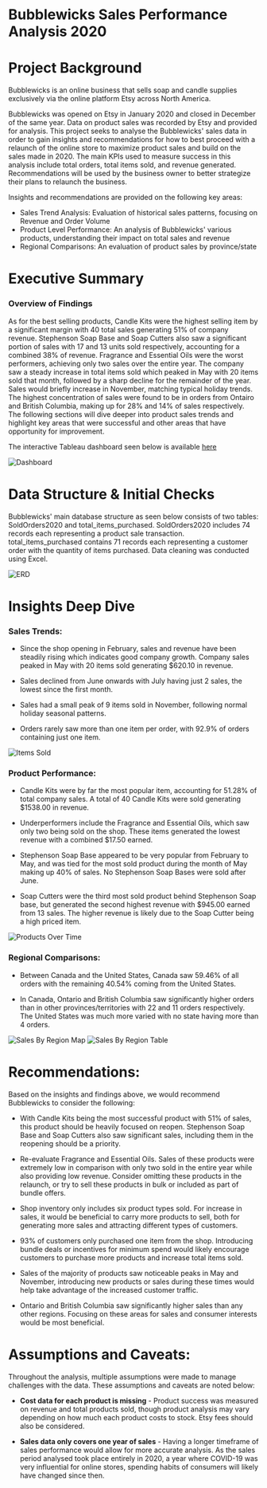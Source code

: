 # Bubblewicks Sales Performance Analysis 2020

# Project Background

Bubblewicks is an online business that sells soap and candle supplies exclusively via the online platform Etsy across North America.

Bubblewicks was opened on Etsy in January 2020 and closed in December of the same year. Data on product sales was recorded by Etsy and provided for analysis. This project seeks to analyse the Bubblewicks' sales data in order to gain insights and recommendations for how to best proceed with a relaunch of the online store to maximize product sales and build on the sales made in 2020. The main KPIs used to measure success in this analysis include total orders, total items sold, and revenue generated. Recommendations will be used by the business owner to better strategize their plans to relaunch the business.

Insights and recommendations are provided on the following key areas:

- Sales Trend Analysis: Evaluation of historical sales patterns, focusing on Revenue and Order Volume
- Product Level Performance: An analysis of Bubblewicks' various products, understanding their impact on total sales and revenue
- Regional Comparisons: An evaluation of product sales by province/state


# Executive Summary

### Overview of Findings

As for the best selling products, Candle Kits were the highest selling item by a significant margin with 40 total sales generating 51% of company revenue. Stephenson Soap Base and Soap Cutters also saw a significant portion of sales with 17 and 13 units sold respectively, accounting for a combined 38% of revenue. Fragrance and Essential Oils were the worst performers, achieving only two sales over the entire year. The company saw a steady increase in total items sold which peaked in May with 20 items sold that month, followed by a sharp decline for the remainder of the year. Sales would briefly increase in November, matching typical holiday trends. The highest concentration of sales were found to be in orders from Ontairo and British Columbia, making up for 28% and 14% of sales respectively. The following sections will dive deeper into product sales trends and highlight key areas that were successful and other areas that have opportunity for improvement.

The interactive Tableau dashboard seen below is available [here](https://public.tableau.com/app/profile/jack.lemere5367/viz/BubblewicksSalesDashboard/Dashboard1?publish=yes)

![Dashboard](https://github.com/JackLemere/Bubblewicks/blob/main/bubblewicks-dashboard.png)



# Data Structure & Initial Checks

Bubblewicks' main database structure as seen below consists of two tables: SoldOrders2020 and total_items_purchased. SoldOrders2020 includes 74 records each representing a product sale transaction. total_items_purchased contains 71 records each representing a customer order with the quantity of items purchased. Data cleaning was conducted using Excel.

![ERD](https://github.com/JackLemere/Bubblewicks/blob/main/bubblewicks-erd.png)


# Insights Deep Dive
### Sales Trends:

- Since the shop opening in February, sales and revenue have been steadily rising which indicates good company growth. Company sales peaked in May with 20 items sold generating $620.10 in revenue.

- Sales declined from June onwards with July having just 2 sales, the lowest since the first month.

- Sales had a small peak of 9 items sold in November, following normal holiday seasonal patterns.

- Orders rarely saw more than one item per order, with 92.9% of orders containing just one item.


![Items Sold](https://github.com/JackLemere/Bubblewicks/blob/main/bubblewicks-items-sold.png)


### Product Performance:

- Candle Kits were by far the most popular item, accounting for 51.28% of total company sales. A total of 40 Candle Kits were sold generating $1538.00 in revenue. 
  
- Underperformers include the Fragrance and Essential Oils, which saw only two being sold on the shop. These items generated the lowest revenue with a combined $17.50 earned.

- Stephenson Soap Base appeared to be very popular from February to May, and was tied for the most sold product during the month of May making up 40% of sales. No Stephenson Soap Bases were sold after June. 

- Soap Cutters were the third most sold product behind Stephenson Soap base, but generated the second highest revenue with $945.00 earned from 13 sales. The higher revenue is likely due to the Soap Cutter being a high priced item.


![Products Over Time](https://github.com/JackLemere/Bubblewicks/blob/main/bubblewicks-top-selling.png)


### Regional Comparisons:

- Between Canada and the United States, Canada saw 59.46% of all orders with the remaining 40.54% coming from the United States.

- In Canada, Ontario and British Columbia saw significantly higher orders than in other provinces/territories with 22 and 11 orders respectively. The United States was much more varied with no state having more than 4 orders.

![Sales By Region Map](https://github.com/JackLemere/Bubblewicks/blob/main/bubblewicks-geo.png)
![Sales By Region Table](https://github.com/JackLemere/Bubblewicks/blob/main/bubblewicks-states.png)


# Recommendations:

Based on the insights and findings above, we would recommend Bubblewicks to consider the following: 

- With Candle Kits being the most successful product with 51% of sales, this product should be heavily focused on reopen. Stephenson Soap Base and Soap Cutters also saw significant sales, including them in the reopening should be a priority.

- Re-evaluate Fragrance and Essential Oils. Sales of these products were extremely low in comparison with only two sold in the entire year while also providing low revenue. Consider omitting these products in the relaunch, or try to sell these products in bulk or included as part of bundle offers.

- Shop inventory only includes six product types sold. For increase in sales, it would be beneficial to carry more products to sell, both for generating more sales and attracting different types of customers.

- 93% of customers only purchased one item from the shop. Introducing bundle deals or incentives for minimum spend would likely encourage customers to purchase more products and increase total items sold. 

- Sales of the majority of products saw noticeable peaks in May and November, introducing new products or sales during these times would help take advantage of the increased customer traffic.

- Ontario and British Columbia saw significantly higher sales than any other regions. Focusing on these areas for sales and consumer interests would be most beneficial.



# Assumptions and Caveats:

Throughout the analysis, multiple assumptions were made to manage challenges with the data. These assumptions and caveats are noted below:

- **Cost data for each product is missing** - Product success was measured on revenue and total products sold, though product analysis may vary depending on how much each product costs to stock. Etsy fees should also be considered.

- **Sales data only covers one year of sales** - Having a longer timeframe of sales performance would allow for more accurate analysis. As the sales period analysed took place entirely in 2020, a year where COVID-19 was very influential for online stores, spending habits of consumers will likely have changed since then.
